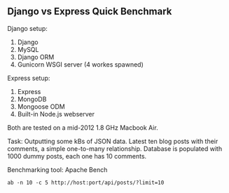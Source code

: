 ## Django vs Express Quick Benchmark

Django setup:

1. Django
2. MySQL
3. Django ORM
4. Gunicorn WSGI server (4 workes spawned)

Express setup:

1. Express
2. MongoDB
3. Mongoose ODM
4. Built-in Node.js webserver

Both are tested on a mid-2012 1.8 GHz Macbook Air.

Task: Outputting some kBs of JSON data. Latest ten blog posts with their comments,
a simple one-to-many relationship. Database is populated with 1000 dummy posts,
each one has 10 comments.

Benchmarking tool: Apache Bench

    ab -n 10 -c 5 http://host:port/api/posts/?limit=10